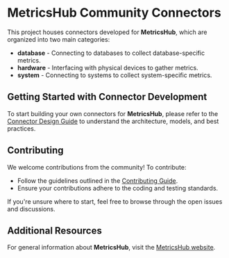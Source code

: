 # MetricsHub Community Connectors

This project houses connectors developed for **MetricsHub**, which are organized into two main categories:

- **database** - Connecting to databases to collect database-specific metrics.
- **hardware** - Interfacing with physical devices to gather metrics.
- **system** - Connecting to systems to collect system-specific metrics.

## Getting Started with Connector Development

To start building your own connectors for **MetricsHub**, please refer to the [Connector Design Guide](develop/index.md) to understand the architecture, models, and best practices.

## Contributing

We welcome contributions from the community! To contribute:

- Follow the guidelines outlined in the [Contributing Guide](https://metricshub.org/contributing.html).
- Ensure your contributions adhere to the coding and testing standards.

If you're unsure where to start, feel free to browse through the open issues and discussions.

## Additional Resources

For general information about **MetricsHub**, visit the [MetricsHub website](https://metricshub.com).